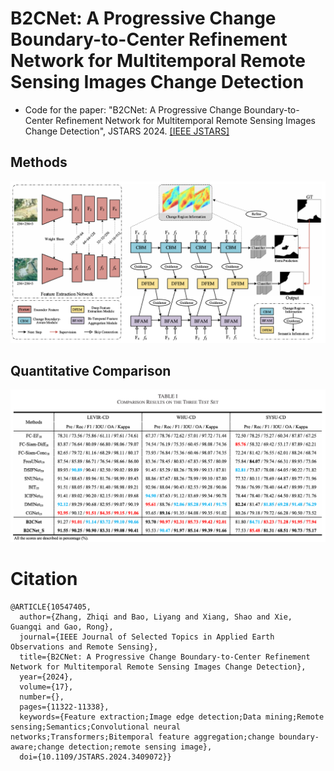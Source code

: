 # B2CNet: A Progressive Change Boundary-to-Center Refinement Network for Multitemporal Remote Sensing Images Change Detection
- Code for the paper: "B2CNet: A Progressive Change Boundary-to-Center Refinement Network for Multitemporal Remote Sensing Images Change Detection", JSTARS 2024. [[IEEE JSTARS]](https://ieeexplore.ieee.org/document/10547405)

Methods
-----------------
<img width="1096" alt="image" src="images/B2CNet.png">

Quantitative Comparison
-----------------
<img width="1096" alt="image" src="images/result.png">

# Citation
```shell
@ARTICLE{10547405,
  author={Zhang, Zhiqi and Bao, Liyang and Xiang, Shao and Xie, Guangqi and Gao, Rong},
  journal={IEEE Journal of Selected Topics in Applied Earth Observations and Remote Sensing}, 
  title={B2CNet: A Progressive Change Boundary-to-Center Refinement Network for Multitemporal Remote Sensing Images Change Detection}, 
  year={2024},
  volume={17},
  number={},
  pages={11322-11338},
  keywords={Feature extraction;Image edge detection;Data mining;Remote sensing;Semantics;Convolutional neural networks;Transformers;Bitemporal feature aggregation;change boundary-aware;change detection;remote sensing image},
  doi={10.1109/JSTARS.2024.3409072}}
```
